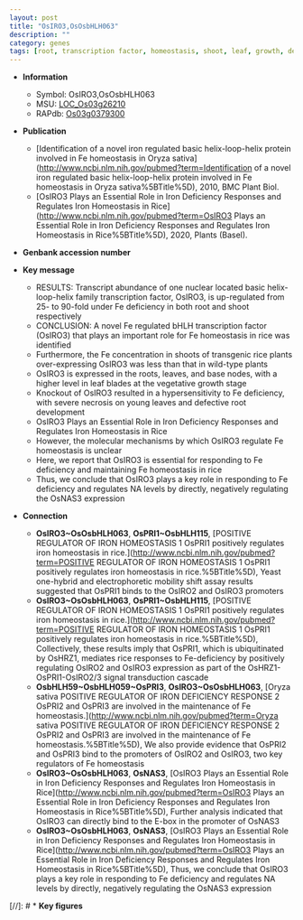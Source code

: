 ```yaml
---
layout: post
title: "OsIRO3,OsOsbHLH063"
description: ""
category: genes
tags: [root, transcription factor, homeostasis, shoot, leaf, growth, development, vegetative, root development, iron, Fe, iron homeostasis]
---
```


* **Information**  
    + Symbol: OsIRO3,OsOsbHLH063  
    + MSU: [LOC_Os03g26210](http://rice.plantbiology.msu.edu/cgi-bin/ORF_infopage.cgi?orf=LOC_Os03g26210)  
    + RAPdb: [Os03g0379300](http://rapdb.dna.affrc.go.jp/viewer/gbrowse_details/irgsp1?name=Os03g0379300)  

* **Publication**  
    + [Identification of a novel iron regulated basic helix-loop-helix protein involved in Fe homeostasis in Oryza sativa](http://www.ncbi.nlm.nih.gov/pubmed?term=Identification of a novel iron regulated basic helix-loop-helix protein involved in Fe homeostasis in Oryza sativa%5BTitle%5D), 2010, BMC Plant Biol.
    + [OsIRO3 Plays an Essential Role in Iron Deficiency Responses and Regulates Iron Homeostasis in Rice](http://www.ncbi.nlm.nih.gov/pubmed?term=OsIRO3 Plays an Essential Role in Iron Deficiency Responses and Regulates Iron Homeostasis in Rice%5BTitle%5D), 2020, Plants (Basel).

* **Genbank accession number**  

* **Key message**  
    + RESULTS: Transcript abundance of one nuclear located basic helix-loop-helix family transcription factor, OsIRO3, is up-regulated from 25- to 90-fold under Fe deficiency in both root and shoot respectively
    + CONCLUSION: A novel Fe regulated bHLH transcription factor (OsIRO3) that plays an important role for Fe homeostasis in rice was identified
    + Furthermore, the Fe concentration in shoots of transgenic rice plants over-expressing OsIRO3 was less than that in wild-type plants
    + OsIRO3 is expressed in the roots, leaves, and base nodes, with a higher level in leaf blades at the vegetative growth stage
    + Knockout of OsIRO3 resulted in a hypersensitivity to Fe deficiency, with severe necrosis on young leaves and defective root development
    + OsIRO3 Plays an Essential Role in Iron Deficiency Responses and Regulates Iron Homeostasis in Rice
    + However, the molecular mechanisms by which OsIRO3 regulate Fe homeostasis is unclear
    + Here, we report that OsIRO3 is essential for responding to Fe deficiency and maintaining Fe homeostasis in rice
    + Thus, we conclude that OsIRO3 plays a key role in responding to Fe deficiency and regulates NA levels by directly, negatively regulating the OsNAS3 expression

* **Connection**  
    + __OsIRO3~OsOsbHLH063__, __OsPRI1~OsbHLH115__, [POSITIVE REGULATOR OF IRON HOMEOSTASIS 1 OsPRI1 positively regulates iron homeostasis in rice.](http://www.ncbi.nlm.nih.gov/pubmed?term=POSITIVE REGULATOR OF IRON HOMEOSTASIS 1 OsPRI1 positively regulates iron homeostasis in rice.%5BTitle%5D),  Yeast one-hybrid and electrophoretic mobility shift assay results suggested that OsPRI1 binds to the OsIRO2 and OsIRO3 promoters
    + __OsIRO3~OsOsbHLH063__, __OsPRI1~OsbHLH115__, [POSITIVE REGULATOR OF IRON HOMEOSTASIS 1 OsPRI1 positively regulates iron homeostasis in rice.](http://www.ncbi.nlm.nih.gov/pubmed?term=POSITIVE REGULATOR OF IRON HOMEOSTASIS 1 OsPRI1 positively regulates iron homeostasis in rice.%5BTitle%5D),  Collectively, these results imply that OsPRI1, which is ubiquitinated by OsHRZ1, mediates rice responses to Fe-deficiency by positively regulating OsIRO2 and OsIRO3 expression as part of the OsHRZ1-OsPRI1-OsIRO2/3 signal transduction cascade
    + __OsbHLH59~OsbHLH059~OsPRI3__, __OsIRO3~OsOsbHLH063__, [Oryza sativa POSITIVE REGULATOR OF IRON DEFICIENCY RESPONSE 2 OsPRI2 and OsPRI3 are involved in the maintenance of Fe homeostasis.](http://www.ncbi.nlm.nih.gov/pubmed?term=Oryza sativa POSITIVE REGULATOR OF IRON DEFICIENCY RESPONSE 2 OsPRI2 and OsPRI3 are involved in the maintenance of Fe homeostasis.%5BTitle%5D),  We also provide evidence that OsPRI2 and OsPRI3 bind to the promoters of OsIRO2 and OsIRO3, two key regulators of Fe homeostasis
    + __OsIRO3~OsOsbHLH063__, __OsNAS3__, [OsIRO3 Plays an Essential Role in Iron Deficiency Responses and Regulates Iron Homeostasis in Rice](http://www.ncbi.nlm.nih.gov/pubmed?term=OsIRO3 Plays an Essential Role in Iron Deficiency Responses and Regulates Iron Homeostasis in Rice%5BTitle%5D),  Further analysis indicated that OsIRO3 can directly bind to the E-box in the promoter of OsNAS3
    + __OsIRO3~OsOsbHLH063__, __OsNAS3__, [OsIRO3 Plays an Essential Role in Iron Deficiency Responses and Regulates Iron Homeostasis in Rice](http://www.ncbi.nlm.nih.gov/pubmed?term=OsIRO3 Plays an Essential Role in Iron Deficiency Responses and Regulates Iron Homeostasis in Rice%5BTitle%5D),  Thus, we conclude that OsIRO3 plays a key role in responding to Fe deficiency and regulates NA levels by directly, negatively regulating the OsNAS3 expression

[//]: # * **Key figures**  


